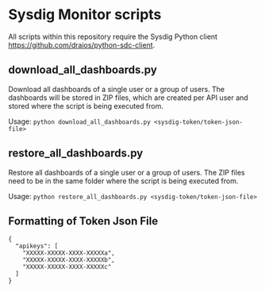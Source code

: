 # Sysdig Monitor scripts

All scripts within this repository require the Sysdig Python client https://github.com/draios/python-sdc-client.

## download_all_dashboards.py
Download all dashboards of a single user or a group of users.
The dashboards will be stored in ZIP files, which are created per API user and stored where the script is being executed from.

Usage:
```python download_all_dashboards.py <sysdig-token/token-json-file>```


## restore_all_dashboards.py
Restore all dashboards of a single user or a group of users.
The ZIP files need to be in the same folder where the script is being executed from.

Usage:
```python restore_all_dashboards.py <sysdig-token/token-json-file>```



## Formatting of Token Json File

```
{
  "apikeys": [
    "XXXXX-XXXXX-XXXX-XXXXXa",
    "XXXXX-XXXXX-XXXX-XXXXXb",
    "XXXXX-XXXXX-XXXX-XXXXXc"
  ]
}
```
